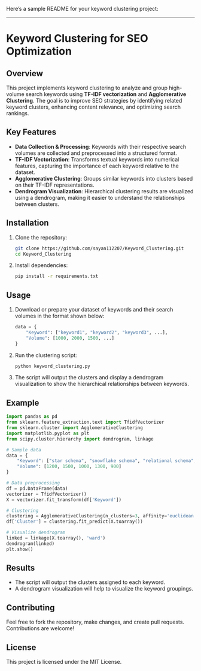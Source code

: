 Here’s a sample README for your keyword clustering project:

---

# Keyword Clustering for SEO Optimization

## Overview
This project implements keyword clustering to analyze and group high-volume search keywords using **TF-IDF vectorization** and **Agglomerative Clustering**. The goal is to improve SEO strategies by identifying related keyword clusters, enhancing content relevance, and optimizing search rankings.

## Key Features
- **Data Collection & Processing**: Keywords with their respective search volumes are collected and preprocessed into a structured format.
- **TF-IDF Vectorization**: Transforms textual keywords into numerical features, capturing the importance of each keyword relative to the dataset.
- **Agglomerative Clustering**: Groups similar keywords into clusters based on their TF-IDF representations.
- **Dendrogram Visualization**: Hierarchical clustering results are visualized using a dendrogram, making it easier to understand the relationships between clusters.

## Installation
1. Clone the repository:
   ```bash
   git clone https://github.com/sayan112207/Keyword_Clustering.git
   cd Keyword_Clustering
   ```

2. Install dependencies:
   ```bash
   pip install -r requirements.txt
   ```

## Usage
1. Download or prepare your dataset of keywords and their search volumes in the format shown below:
   ```python
   data = {
       "Keyword": ["keyword1", "keyword2", "keyword3", ...],
       "Volume": [1000, 2000, 1500, ...]
   }
   ```

2. Run the clustering script:
   ```bash
   python keyword_clustering.py
   ```

3. The script will output the clusters and display a dendrogram visualization to show the hierarchical relationships between keywords.

## Example
```python
import pandas as pd
from sklearn.feature_extraction.text import TfidfVectorizer
from sklearn.cluster import AgglomerativeClustering
import matplotlib.pyplot as plt
from scipy.cluster.hierarchy import dendrogram, linkage

# Sample data
data = {
    "Keyword": ["star schema", "snowflake schema", "relational schema", "schema markup", "database schema"],
    "Volume": [1200, 1500, 1000, 1300, 900]
}

# Data preprocessing
df = pd.DataFrame(data)
vectorizer = TfidfVectorizer()
X = vectorizer.fit_transform(df['Keyword'])

# Clustering
clustering = AgglomerativeClustering(n_clusters=3, affinity='euclidean', linkage='ward')
df['Cluster'] = clustering.fit_predict(X.toarray())

# Visualize dendrogram
linked = linkage(X.toarray(), 'ward')
dendrogram(linked)
plt.show()
```

## Results
- The script will output the clusters assigned to each keyword.
- A dendrogram visualization will help to visualize the keyword groupings.

## Contributing
Feel free to fork the repository, make changes, and create pull requests. Contributions are welcome!

## License
This project is licensed under the MIT License.
